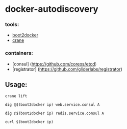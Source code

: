 # docker-autodiscovery

### tools:
- [boot2docker](http://boot2docker.io/)
- [crane](https://github.com/michaelsauter/crane)

### containers:
- [consul] (https://github.com/coreos/etcd)
- [registrator] (https://github.com/gliderlabs/registrator)

## Usage:

```crane lift```

```dig @$(boot2docker ip) web.service.consul A```

```dig @$(boot2docker ip) redis.service.consul A```

```curl $(boot2docker ip)```

